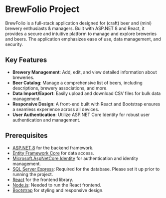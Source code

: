 # BrewFolio Project

BrewFolio is a full-stack application designed for (craft) beer and (mini) brewery enthusiasts & managers. Built with ASP.NET 8 and React, it provides a secure and intuitive platform to manage and explore breweries and beers. The application emphasizes ease of use, data management, and security.

## Key Features

- **Brewery Management**: Add, edit, and view detailed information about breweries.
- **Beer Catalog**: Manage a comprehensive list of beers, including descriptions, brewery associations, and more.
- **Data Import/Export**: Easily upload and download CSV files for bulk data management.
- **Responsive Design**: A front-end built with React and Bootstrap ensures a seamless experience across all devices.
- **User Authentication**: Utilize ASP.NET Core Identity for robust user authentication and management.

## Prerequisites

- [ASP.NET 8](https://dotnet.microsoft.com/en-us/apps/aspnet) for the backend framework.
- [Entity Framework Core](https://docs.microsoft.com/en-us/ef/core/) for data access.
- [Microsoft.AspNetCore.Identity](https://www.nuget.org/packages/Microsoft.AspNetCore.Identity/) for authentication and identity management.
- [SQL Server Express](https://www.microsoft.com/en-us/sql-server/sql-server-downloads): Required for the database. Please set it up prior to running the project.
  <br/>   
- [React](https://reactjs.org/) for the frontend library.
- [Node.js](https://nodejs.org/): Needed to run the React frontend.
- [Bootstrap](https://getbootstrap.com/) for styling and responsive design.


